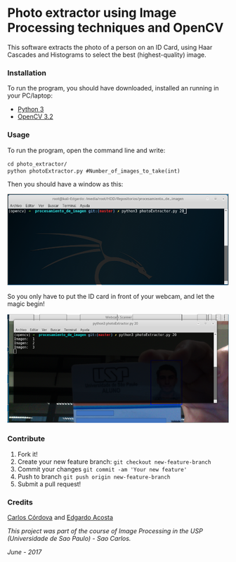 # Photo extractor using Image Processing techniques and OpenCV

This software extracts the photo of a person on an ID Card, using Haar Cascades and Histograms to select the best (highest-quality) image.

### Installation
To run the program, you should have downloaded, installed an running in your PC/laptop:
* [Python 3](https://www.python.org/download/releases/3.0/)
* [OpenCV 3.2](http://opencv.org/releases.html)

### Usage
To run the program, open the command line and write:
```
cd photo_extractor/
python photoExtractor.py #Number_of_images_to_take(int)
```
Then you should have a window as this:

![Alt text](/screenshot/screenshot1.png "Initialize program")


So you only have to put the ID card in front of your webcam, and let the magic begin!

![Alt text](/screenshot/screenshot2.png "Running program")

### Contribute
1. Fork it!
2. Create your new feature branch: `git checkout new-feature-branch`
3. Commit your changes `git commit -am 'Your new feature'`
4. Push to branch `git push origin new-feature-branch`
5. Submit a pull request!

### Credits
[Carlos Córdova](https://github.com/Oberyn18) and [Edgardo Acosta](https://github.com/EdgardoAcosta)

*This project was part of the course of Image Processing in the USP (Universidade de Sao Paulo) - Sao Carlos.*

*June - 2017*




